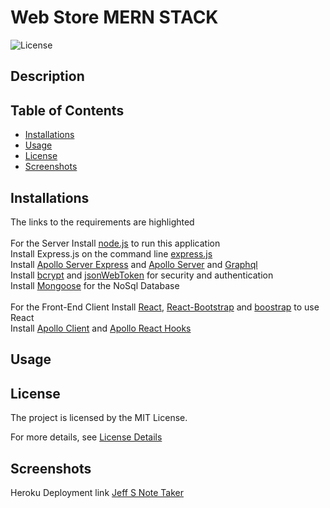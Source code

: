 
# Web Store MERN STACK

![License](https://img.shields.io/badge/License-MIT-yellow.svg)

## Description


## Table of Contents


* [Installations](#installations)
* [Usage](#usage)
* [License](#license)
* [Screenshots](#screenshots)


## Installations
The links to the requirements are highlighted<br><br>
For the Server Install [node.js](https://nodejs.org/en) to run this application<br>
Install Express.js on the command line [express.js](https://www.npmjs.com/package/)<br>
Install [Apollo Server Express](https://www.npmjs.com/package/apollo-server-express) and [Apollo Server](https://www.npmjs.com/package/@apollo/server) and [Graphql](https://www.npmjs.com/package/graphql)<br>
Install [bcrypt](https://www.npmjs.com/package/bcrypt) and [jsonWebToken](https://www.npmjs.com/package/jsonwebtoken) for security and authentication<br>
Install [Mongoose](https://www.npmjs.com/package/mongoose) for the NoSql Database<br><br>
For the Front-End Client Install [React](https://www.npmjs.com/package/react), [React-Bootstrap](https://www.npmjs.com/package/react-bootstrap) and [boostrap](https://www.npmjs.com/package/bootstrap) to use React<br>
Install [Apollo Client](https://www.npmjs.com/package/@apollo/client) and [Apollo React Hooks](https://www.npmjs.com/package/@apollo/react-hooks)



## Usage


## License
The project is licensed by the MIT License.

For more details, see [License Details](https://choosealicense.com/licenses/mit/)

## Screenshots
Heroku Deployment link [Jeff S Note Taker](https://jeff-s-note-taker-0672484e28ca.herokuapp.com/)
